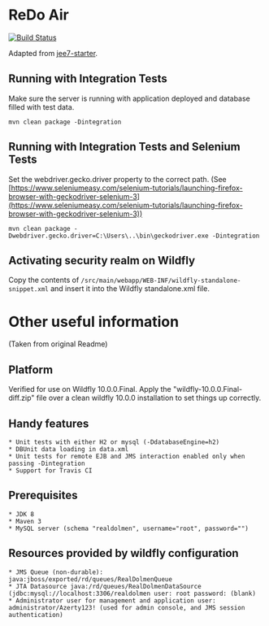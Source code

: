 ReDo Air
========

[![Build Status](https://travis-ci.org/deVinnnie/Redo_Air.svg?branch=master)](https://travis-ci.org/deVinnnie/Redo_Air)

Adapted from [jee7-starter](https://github.com/kvanrobbroeck/jee7-starter).


Running with Integration Tests
------------------------------

Make sure the server is running with application deployed and database filled with test data.

    mvn clean package -Dintegration
    
Running with Integration Tests and Selenium Tests
-------------------------------------------------

Set the webdriver.gecko.driver property to the correct path.
(See [https://www.seleniumeasy.com/selenium-tutorials/launching-firefox-browser-with-geckodriver-selenium-3](https://www.seleniumeasy.com/selenium-tutorials/launching-firefox-browser-with-geckodriver-selenium-3))

    mvn clean package -Dwebdriver.gecko.driver=C:\Users\..\bin\geckodriver.exe -Dintegration

Activating security realm on Wildfly
------------------------------------

Copy the contents of `/src/main/webapp/WEB-INF/wildfly-standalone-snippet.xml` and insert it into the Wildfly standalone.xml file.

Other useful information
========================

(Taken from original Readme)

Platform
--------
Verified for use on Wildfly 10.0.0.Final. Apply the "wildfly-10.0.0.Final-diff.zip" file over a clean wildfly 10.0.0 installation to set things up correctly.

Handy features
--------------
    * Unit tests with either H2 or mysql (-DdatabaseEngine=h2)
    * DBUnit data loading in data.xml
    * Unit tests for remote EJB and JMS interaction enabled only when passing -Dintegration
    * Support for Travis CI

Prerequisites
-------------
    * JDK 8
    * Maven 3
    * MySQL server (schema "realdolmen", username="root", password="")

Resources provided by wildfly configuration
-------------------------------------------
    * JMS Queue (non-durable): java:jboss/exported/rd/queues/RealDolmenQueue
    * JTA Datasource java:/rd/queues/RealDolmenDataSource (jdbc:mysql://localhost:3306/realdolmen user: root password: (blank)
    * Administrator user for management and application user: administrator/Azerty123! (used for admin console, and JMS session authentication)